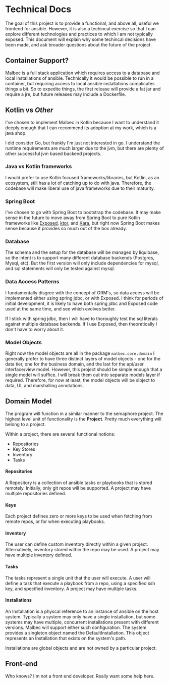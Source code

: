 # Technical Docs
The goal of this project is to provide a functional, and above all, useful we frontend for ansible. However, it is also a techincal exercise so that I can explore different technologies and practices to which I am not typically exposed. This document will explain why some techincal decisions have been made, and ask broader questions about the future of the project.

## Container Support?
Malbec is a full stack application which requires access to a database and local installations of ansible. Technically it would be possible to run in a container, but requiring access to local ansible installations complicates things a bit. So to expedite things, the first release will provide a fat jar and require a jre, but future releases may include a Dockerfile.

## Kotlin vs *Other*
I've chosen to implement Malbec in Kotlin because I want to understand it deeply enough that I can recommend its adoption at my work, which is a java shop.

I did consider Go, but frankly I'm just not interested in go. I understand the runtime requirements are much larger due to the jvm, but there are plenty of other successful jvm based backend projects. 

### Java vs Kotlin frameworks
I would prefer to use Kotlin focused frameworks/libraries, but Kotlin, as an ecosystem, still has a lot of catching up to do with java. Therefore, the codebase will make liberal use of java frameworks due to their maturity. 

### Spring Boot
I've chosen to go with Spring Boot to bootstrap the codebase. It may make sense in the future to move away from Spring Boot to pure Kotlin frameworks like [Exposed](https://github.com/JetBrains/Exposed), [ktor](https://github.com/Kotlin/ktor), and [Kara](http://karaframework.com/), but right now Spring Boot makes sense because it provides so much out of the box already. 

### Database
The schema and the setup for the database will be managed by liquibase, so the intent is to support many different database backends (Postgres, Mysql, etc). But the first version will only include dependencies for mysql, and sql statements will only be tested against mysql.

### Data Access Patterns
I fundamentally disgree with the concept of ORM's, so data access will be implemented either using spring jdbc, or with Exposed. I think for periods of initial development, it is likely to have both spring jdbc and Exposed code used at the same time, and see which evolves better. 

If I stick with spring jdbc, then I will have to thoroughly test the sql literals against multiple database backends. If I use Exposed, then theoretically I don't have to worry about it.

### Model Objects
Right now the model objects are all in the package `malbec.core.domain`
I generally prefer to have three distinct layers of model objects - one for the data tier, one for the business domain, and the last for the api/user interface/view model. However, this project should be simple enough that a single model will suffice. I will break them out into separate models layer if required. Therefore, for now at least, the model objects will be sibject to data, UI, and marshalling annotations. 

## Domain Model
The program will function in a similar manner to the semaphore project. The highest level unit of functionality is the **Project**. Pretty much everything will belong to a project. 

Within a project, there are several functional notions:

* Repositories
* Key Stores
* Inventory
* Tasks 

#### Repositories
A Repository is a collection of ansible tasks or playbooks that is stored remotely. Initially, only git repos will be supported. A project may have multiple repositories defined.

#### Keys
Each project defines zero or more keys to be used when fetching from remote repos, or for when executing playbooks.

#### Inventory
The user can define custom inventory directly within a given project. Alternatively, inventory stored within the repo may be used. A project may have multiple inventory defined.

#### Tasks
The tasks represent a single unit that the user will execute. A user will define a task that execute a playbook from a repo, using a specified ssh key, and specified inventory. A project may have multiple tasks.

#### Installations
An Installation is a physcal reference to an instance of ansible on the host system. Typically a system may only have a single installation, but some systems may have multiple, concurrent installations present with different versions. Malbec will support either such configuration. The system provides a singleton object named the DefaultInstallation. This object represents an Installation that exists on the system's path. 

Installations are global objects and are not owned by a particular project.

## Front-end
Who knows? I'm not a front end developer. Really want some help here.
